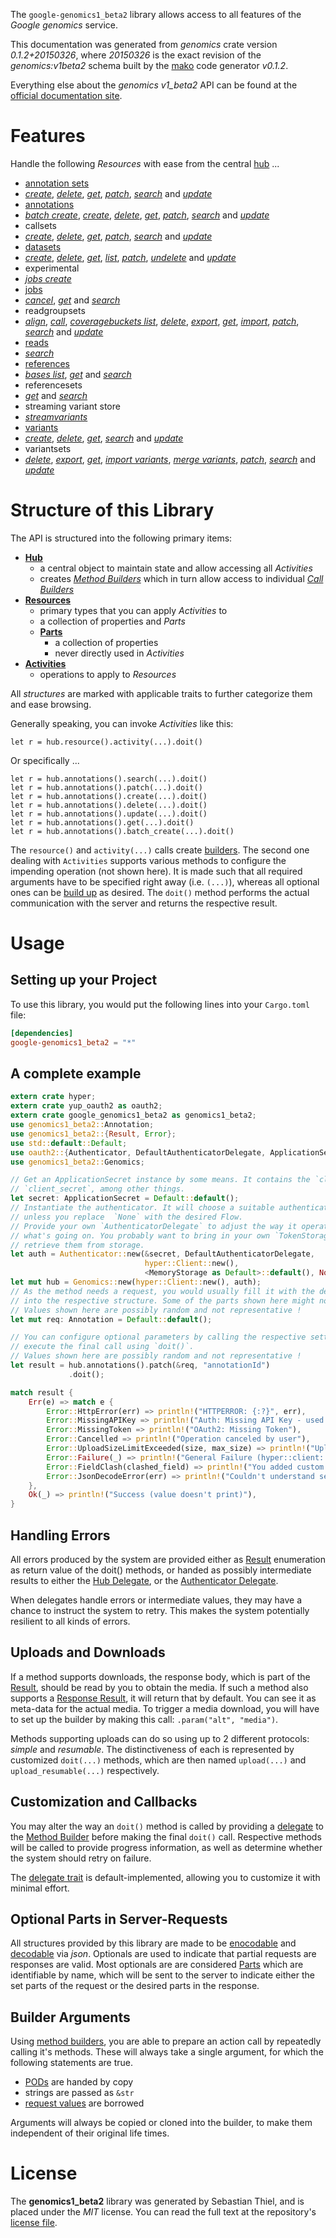 <!---
DO NOT EDIT !
This file was generated automatically from 'src/mako/api/README.md.mako'
DO NOT EDIT !
-->
The `google-genomics1_beta2` library allows access to all features of the *Google genomics* service.

This documentation was generated from *genomics* crate version *0.1.2+20150326*, where *20150326* is the exact revision of the *genomics:v1beta2* schema built by the [mako](http://www.makotemplates.org/) code generator *v0.1.2*.

Everything else about the *genomics* *v1_beta2* API can be found at the
[official documentation site](https://developers.google.com/genomics/v1beta2/reference).
# Features

Handle the following *Resources* with ease from the central [hub](http://byron.github.io/google-apis-rs/google-genomics1_beta2/struct.Genomics.html) ... 

* [annotation sets](http://byron.github.io/google-apis-rs/google-genomics1_beta2/struct.AnnotationSet.html)
 * [*create*](http://byron.github.io/google-apis-rs/google-genomics1_beta2/struct.AnnotationSetCreateCall.html), [*delete*](http://byron.github.io/google-apis-rs/google-genomics1_beta2/struct.AnnotationSetDeleteCall.html), [*get*](http://byron.github.io/google-apis-rs/google-genomics1_beta2/struct.AnnotationSetGetCall.html), [*patch*](http://byron.github.io/google-apis-rs/google-genomics1_beta2/struct.AnnotationSetPatchCall.html), [*search*](http://byron.github.io/google-apis-rs/google-genomics1_beta2/struct.AnnotationSetSearchCall.html) and [*update*](http://byron.github.io/google-apis-rs/google-genomics1_beta2/struct.AnnotationSetUpdateCall.html)
* [annotations](http://byron.github.io/google-apis-rs/google-genomics1_beta2/struct.Annotation.html)
 * [*batch create*](http://byron.github.io/google-apis-rs/google-genomics1_beta2/struct.AnnotationBatchCreateCall.html), [*create*](http://byron.github.io/google-apis-rs/google-genomics1_beta2/struct.AnnotationCreateCall.html), [*delete*](http://byron.github.io/google-apis-rs/google-genomics1_beta2/struct.AnnotationDeleteCall.html), [*get*](http://byron.github.io/google-apis-rs/google-genomics1_beta2/struct.AnnotationGetCall.html), [*patch*](http://byron.github.io/google-apis-rs/google-genomics1_beta2/struct.AnnotationPatchCall.html), [*search*](http://byron.github.io/google-apis-rs/google-genomics1_beta2/struct.AnnotationSearchCall.html) and [*update*](http://byron.github.io/google-apis-rs/google-genomics1_beta2/struct.AnnotationUpdateCall.html)
* callsets
 * [*create*](http://byron.github.io/google-apis-rs/google-genomics1_beta2/struct.CallsetCreateCall.html), [*delete*](http://byron.github.io/google-apis-rs/google-genomics1_beta2/struct.CallsetDeleteCall.html), [*get*](http://byron.github.io/google-apis-rs/google-genomics1_beta2/struct.CallsetGetCall.html), [*patch*](http://byron.github.io/google-apis-rs/google-genomics1_beta2/struct.CallsetPatchCall.html), [*search*](http://byron.github.io/google-apis-rs/google-genomics1_beta2/struct.CallsetSearchCall.html) and [*update*](http://byron.github.io/google-apis-rs/google-genomics1_beta2/struct.CallsetUpdateCall.html)
* [datasets](http://byron.github.io/google-apis-rs/google-genomics1_beta2/struct.Dataset.html)
 * [*create*](http://byron.github.io/google-apis-rs/google-genomics1_beta2/struct.DatasetCreateCall.html), [*delete*](http://byron.github.io/google-apis-rs/google-genomics1_beta2/struct.DatasetDeleteCall.html), [*get*](http://byron.github.io/google-apis-rs/google-genomics1_beta2/struct.DatasetGetCall.html), [*list*](http://byron.github.io/google-apis-rs/google-genomics1_beta2/struct.DatasetListCall.html), [*patch*](http://byron.github.io/google-apis-rs/google-genomics1_beta2/struct.DatasetPatchCall.html), [*undelete*](http://byron.github.io/google-apis-rs/google-genomics1_beta2/struct.DatasetUndeleteCall.html) and [*update*](http://byron.github.io/google-apis-rs/google-genomics1_beta2/struct.DatasetUpdateCall.html)
* experimental
 * [*jobs create*](http://byron.github.io/google-apis-rs/google-genomics1_beta2/struct.ExperimentalJobCreateCall.html)
* [jobs](http://byron.github.io/google-apis-rs/google-genomics1_beta2/struct.Job.html)
 * [*cancel*](http://byron.github.io/google-apis-rs/google-genomics1_beta2/struct.JobCancelCall.html), [*get*](http://byron.github.io/google-apis-rs/google-genomics1_beta2/struct.JobGetCall.html) and [*search*](http://byron.github.io/google-apis-rs/google-genomics1_beta2/struct.JobSearchCall.html)
* readgroupsets
 * [*align*](http://byron.github.io/google-apis-rs/google-genomics1_beta2/struct.ReadgroupsetAlignCall.html), [*call*](http://byron.github.io/google-apis-rs/google-genomics1_beta2/struct.ReadgroupsetCallCall.html), [*coveragebuckets list*](http://byron.github.io/google-apis-rs/google-genomics1_beta2/struct.ReadgroupsetCoveragebucketListCall.html), [*delete*](http://byron.github.io/google-apis-rs/google-genomics1_beta2/struct.ReadgroupsetDeleteCall.html), [*export*](http://byron.github.io/google-apis-rs/google-genomics1_beta2/struct.ReadgroupsetExportCall.html), [*get*](http://byron.github.io/google-apis-rs/google-genomics1_beta2/struct.ReadgroupsetGetCall.html), [*import*](http://byron.github.io/google-apis-rs/google-genomics1_beta2/struct.ReadgroupsetImportCall.html), [*patch*](http://byron.github.io/google-apis-rs/google-genomics1_beta2/struct.ReadgroupsetPatchCall.html), [*search*](http://byron.github.io/google-apis-rs/google-genomics1_beta2/struct.ReadgroupsetSearchCall.html) and [*update*](http://byron.github.io/google-apis-rs/google-genomics1_beta2/struct.ReadgroupsetUpdateCall.html)
* [reads](http://byron.github.io/google-apis-rs/google-genomics1_beta2/struct.Read.html)
 * [*search*](http://byron.github.io/google-apis-rs/google-genomics1_beta2/struct.ReadSearchCall.html)
* [references](http://byron.github.io/google-apis-rs/google-genomics1_beta2/struct.Reference.html)
 * [*bases list*](http://byron.github.io/google-apis-rs/google-genomics1_beta2/struct.ReferenceBaseListCall.html), [*get*](http://byron.github.io/google-apis-rs/google-genomics1_beta2/struct.ReferenceGetCall.html) and [*search*](http://byron.github.io/google-apis-rs/google-genomics1_beta2/struct.ReferenceSearchCall.html)
* referencesets
 * [*get*](http://byron.github.io/google-apis-rs/google-genomics1_beta2/struct.ReferencesetGetCall.html) and [*search*](http://byron.github.io/google-apis-rs/google-genomics1_beta2/struct.ReferencesetSearchCall.html)
* streaming variant store
 * [*streamvariants*](http://byron.github.io/google-apis-rs/google-genomics1_beta2/struct.StreamingVariantStoreStreamvariantCall.html)
* [variants](http://byron.github.io/google-apis-rs/google-genomics1_beta2/struct.Variant.html)
 * [*create*](http://byron.github.io/google-apis-rs/google-genomics1_beta2/struct.VariantCreateCall.html), [*delete*](http://byron.github.io/google-apis-rs/google-genomics1_beta2/struct.VariantDeleteCall.html), [*get*](http://byron.github.io/google-apis-rs/google-genomics1_beta2/struct.VariantGetCall.html), [*search*](http://byron.github.io/google-apis-rs/google-genomics1_beta2/struct.VariantSearchCall.html) and [*update*](http://byron.github.io/google-apis-rs/google-genomics1_beta2/struct.VariantUpdateCall.html)
* variantsets
 * [*delete*](http://byron.github.io/google-apis-rs/google-genomics1_beta2/struct.VariantsetDeleteCall.html), [*export*](http://byron.github.io/google-apis-rs/google-genomics1_beta2/struct.VariantsetExportCall.html), [*get*](http://byron.github.io/google-apis-rs/google-genomics1_beta2/struct.VariantsetGetCall.html), [*import variants*](http://byron.github.io/google-apis-rs/google-genomics1_beta2/struct.VariantsetImportVariantCall.html), [*merge variants*](http://byron.github.io/google-apis-rs/google-genomics1_beta2/struct.VariantsetMergeVariantCall.html), [*patch*](http://byron.github.io/google-apis-rs/google-genomics1_beta2/struct.VariantsetPatchCall.html), [*search*](http://byron.github.io/google-apis-rs/google-genomics1_beta2/struct.VariantsetSearchCall.html) and [*update*](http://byron.github.io/google-apis-rs/google-genomics1_beta2/struct.VariantsetUpdateCall.html)




# Structure of this Library

The API is structured into the following primary items:

* **[Hub](http://byron.github.io/google-apis-rs/google-genomics1_beta2/struct.Genomics.html)**
    * a central object to maintain state and allow accessing all *Activities*
    * creates [*Method Builders*](http://byron.github.io/google-apis-rs/google-genomics1_beta2/trait.MethodsBuilder.html) which in turn
      allow access to individual [*Call Builders*](http://byron.github.io/google-apis-rs/google-genomics1_beta2/trait.CallBuilder.html)
* **[Resources](http://byron.github.io/google-apis-rs/google-genomics1_beta2/trait.Resource.html)**
    * primary types that you can apply *Activities* to
    * a collection of properties and *Parts*
    * **[Parts](http://byron.github.io/google-apis-rs/google-genomics1_beta2/trait.Part.html)**
        * a collection of properties
        * never directly used in *Activities*
* **[Activities](http://byron.github.io/google-apis-rs/google-genomics1_beta2/trait.CallBuilder.html)**
    * operations to apply to *Resources*

All *structures* are marked with applicable traits to further categorize them and ease browsing.

Generally speaking, you can invoke *Activities* like this:

```Rust,ignore
let r = hub.resource().activity(...).doit()
```

Or specifically ...

```ignore
let r = hub.annotations().search(...).doit()
let r = hub.annotations().patch(...).doit()
let r = hub.annotations().create(...).doit()
let r = hub.annotations().delete(...).doit()
let r = hub.annotations().update(...).doit()
let r = hub.annotations().get(...).doit()
let r = hub.annotations().batch_create(...).doit()
```

The `resource()` and `activity(...)` calls create [builders][builder-pattern]. The second one dealing with `Activities` 
supports various methods to configure the impending operation (not shown here). It is made such that all required arguments have to be 
specified right away (i.e. `(...)`), whereas all optional ones can be [build up][builder-pattern] as desired.
The `doit()` method performs the actual communication with the server and returns the respective result.

# Usage

## Setting up your Project

To use this library, you would put the following lines into your `Cargo.toml` file:

```toml
[dependencies]
google-genomics1_beta2 = "*"
```

## A complete example

```Rust
extern crate hyper;
extern crate yup_oauth2 as oauth2;
extern crate google_genomics1_beta2 as genomics1_beta2;
use genomics1_beta2::Annotation;
use genomics1_beta2::{Result, Error};
use std::default::Default;
use oauth2::{Authenticator, DefaultAuthenticatorDelegate, ApplicationSecret, MemoryStorage};
use genomics1_beta2::Genomics;

// Get an ApplicationSecret instance by some means. It contains the `client_id` and 
// `client_secret`, among other things.
let secret: ApplicationSecret = Default::default();
// Instantiate the authenticator. It will choose a suitable authentication flow for you, 
// unless you replace  `None` with the desired Flow.
// Provide your own `AuthenticatorDelegate` to adjust the way it operates and get feedback about 
// what's going on. You probably want to bring in your own `TokenStorage` to persist tokens and
// retrieve them from storage.
let auth = Authenticator::new(&secret, DefaultAuthenticatorDelegate,
                              hyper::Client::new(),
                              <MemoryStorage as Default>::default(), None);
let mut hub = Genomics::new(hyper::Client::new(), auth);
// As the method needs a request, you would usually fill it with the desired information
// into the respective structure. Some of the parts shown here might not be applicable !
// Values shown here are possibly random and not representative !
let mut req: Annotation = Default::default();

// You can configure optional parameters by calling the respective setters at will, and
// execute the final call using `doit()`.
// Values shown here are possibly random and not representative !
let result = hub.annotations().patch(&req, "annotationId")
             .doit();

match result {
    Err(e) => match e {
        Error::HttpError(err) => println!("HTTPERROR: {:?}", err),
        Error::MissingAPIKey => println!("Auth: Missing API Key - used if there are no scopes"),
        Error::MissingToken => println!("OAuth2: Missing Token"),
        Error::Cancelled => println!("Operation canceled by user"),
        Error::UploadSizeLimitExceeded(size, max_size) => println!("Upload size too big: {} of {}", size, max_size),
        Error::Failure(_) => println!("General Failure (hyper::client::Response doesn't print)"),
        Error::FieldClash(clashed_field) => println!("You added custom parameter which is part of builder: {:?}", clashed_field),
        Error::JsonDecodeError(err) => println!("Couldn't understand server reply - maybe API needs update: {:?}", err),
    },
    Ok(_) => println!("Success (value doesn't print)"),
}

```
## Handling Errors

All errors produced by the system are provided either as [Result](http://byron.github.io/google-apis-rs/google-genomics1_beta2/enum.Result.html) enumeration as return value of 
the doit() methods, or handed as possibly intermediate results to either the 
[Hub Delegate](http://byron.github.io/google-apis-rs/google-genomics1_beta2/trait.Delegate.html), or the [Authenticator Delegate](http://byron.github.io/google-apis-rs/google-genomics1_beta2/../yup-oauth2/trait.AuthenticatorDelegate.html).

When delegates handle errors or intermediate values, they may have a chance to instruct the system to retry. This 
makes the system potentially resilient to all kinds of errors.

## Uploads and Downloads
If a method supports downloads, the response body, which is part of the [Result](http://byron.github.io/google-apis-rs/google-genomics1_beta2/enum.Result.html), should be
read by you to obtain the media.
If such a method also supports a [Response Result](http://byron.github.io/google-apis-rs/google-genomics1_beta2/trait.ResponseResult.html), it will return that by default.
You can see it as meta-data for the actual media. To trigger a media download, you will have to set up the builder by making
this call: `.param("alt", "media")`.

Methods supporting uploads can do so using up to 2 different protocols: 
*simple* and *resumable*. The distinctiveness of each is represented by customized 
`doit(...)` methods, which are then named `upload(...)` and `upload_resumable(...)` respectively.

## Customization and Callbacks

You may alter the way an `doit()` method is called by providing a [delegate](http://byron.github.io/google-apis-rs/google-genomics1_beta2/trait.Delegate.html) to the 
[Method Builder](http://byron.github.io/google-apis-rs/google-genomics1_beta2/trait.CallBuilder.html) before making the final `doit()` call. 
Respective methods will be called to provide progress information, as well as determine whether the system should 
retry on failure.

The [delegate trait](http://byron.github.io/google-apis-rs/google-genomics1_beta2/trait.Delegate.html) is default-implemented, allowing you to customize it with minimal effort.

## Optional Parts in Server-Requests

All structures provided by this library are made to be [enocodable](http://byron.github.io/google-apis-rs/google-genomics1_beta2/trait.RequestValue.html) and 
[decodable](http://byron.github.io/google-apis-rs/google-genomics1_beta2/trait.ResponseResult.html) via *json*. Optionals are used to indicate that partial requests are responses 
are valid.
Most optionals are are considered [Parts](http://byron.github.io/google-apis-rs/google-genomics1_beta2/trait.Part.html) which are identifiable by name, which will be sent to 
the server to indicate either the set parts of the request or the desired parts in the response.

## Builder Arguments

Using [method builders](http://byron.github.io/google-apis-rs/google-genomics1_beta2/trait.CallBuilder.html), you are able to prepare an action call by repeatedly calling it's methods.
These will always take a single argument, for which the following statements are true.

* [PODs][wiki-pod] are handed by copy
* strings are passed as `&str`
* [request values](http://byron.github.io/google-apis-rs/google-genomics1_beta2/trait.RequestValue.html) are borrowed

Arguments will always be copied or cloned into the builder, to make them independent of their original life times.

[wiki-pod]: http://en.wikipedia.org/wiki/Plain_old_data_structure
[builder-pattern]: http://en.wikipedia.org/wiki/Builder_pattern
[google-go-api]: https://github.com/google/google-api-go-client

# License
The **genomics1_beta2** library was generated by Sebastian Thiel, and is placed 
under the *MIT* license.
You can read the full text at the repository's [license file][repo-license].

[repo-license]: https://github.com/Byron/google-apis-rs/LICENSE.md
